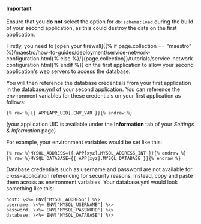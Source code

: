 #### Important
<div class="notice notice-warning"><p>
Ensure that you <strong>do not</strong> select the option for <code>db:schema:load</code> during the build of your second application, as this could destroy the data on the first application.
</p></div>

Firstly, you need to [open your firewall]({% if page.collection == "maestro" %}/maestro/how-to-guides/deployment/service-network-configuration.html{% else %}/{{page.collection}}/tutorials/service-network-configuration.html{% endif %}) on the first application to allow your second application's web servers to access the database.

You will then reference the database credentials from your first application in the database.yml of your second application. You can reference the environment variables for these credentials on your first application as follows:

```
{% raw %}{{ APP[APP_UID].ENV_VAR }}{% endraw %}
```
(your application UID is available under the **Information** tab of your _Settings & Information_ page)

For example, your environment variables would be set like this:

```
{% raw %}MYSQL_ADDRESS={{ APP[xyz].MYSQL_ADDRESS_INT }}{% endraw %}
{% raw %}MYSQL_DATABASE={{ APP[xyz].MYSQL_DATABASE }}{% endraw %}
```

Database credentials such as username and password are not available for cross-application referencing for security reasons. Instead, copy and paste them across as environment variables. Your database.yml would look something like this:

```
host: \<%= ENV['MYSQL_ADDRESS'] %\>
username: \<%= ENV['MYSQL_USERNAME'] %\>
password: \<%= ENV['MYSQL_PASSWORD'] %\>
database: \<%= ENV['MYSQL_DATABASE'] %\>
```

